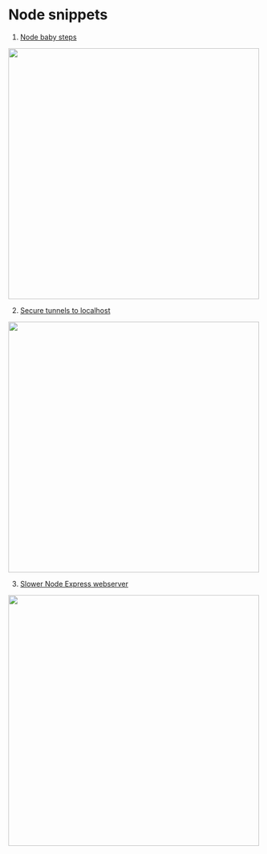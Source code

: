# Node snippets
1. [Node baby steps](https://github.com/georgioupanayiotis/nodescripts/tree/master/My%20first%20node%20app)
<img src="https://github.com/georgioupanayiotis/nodescripts/blob/master/My%20first%20node%20app/node-js-hello-world.png" width="500">

2. [Secure tunnels to localhost](https://github.com/georgioupanayiotis/nodescripts/tree/master/Secure%20tunnels%20to%20localhost)
<img src="https://github.com/georgioupanayiotis/nodescripts/blob/master/Secure%20tunnels%20to%20localhost/ngrok-image.png" width="500">

3. [Slower Node Express webserver](https://github.com/georgioupanayiotis/nodescripts/blob/master/etc-hosts-bug)
<img src="https://github.com/georgioupanayiotis/nodescripts/blob/master/slower-express-webserver.png?raw=true" width="500">
